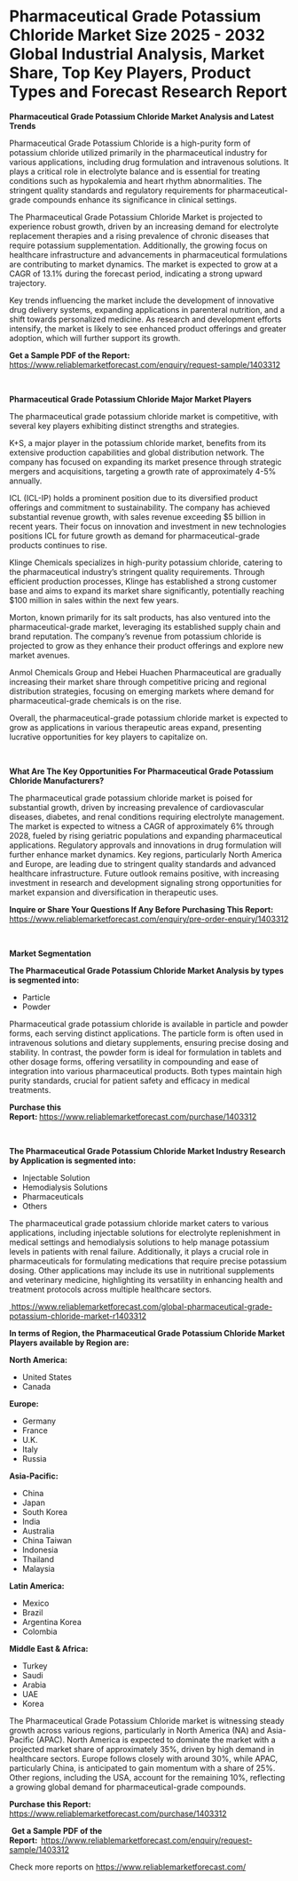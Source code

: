 <p><h1>Pharmaceutical Grade Potassium Chloride Market Size 2025 - 2032 Global Industrial Analysis, Market Share, Top Key Players, Product Types and Forecast Research Report</h1></p><p><strong>Pharmaceutical Grade Potassium Chloride Market Analysis and Latest Trends</strong></p>
<p><p>Pharmaceutical Grade Potassium Chloride is a high-purity form of potassium chloride utilized primarily in the pharmaceutical industry for various applications, including drug formulation and intravenous solutions. It plays a critical role in electrolyte balance and is essential for treating conditions such as hypokalemia and heart rhythm abnormalities. The stringent quality standards and regulatory requirements for pharmaceutical-grade compounds enhance its significance in clinical settings.</p><p>The Pharmaceutical Grade Potassium Chloride Market is projected to experience robust growth, driven by an increasing demand for electrolyte replacement therapies and a rising prevalence of chronic diseases that require potassium supplementation. Additionally, the growing focus on healthcare infrastructure and advancements in pharmaceutical formulations are contributing to market dynamics. The market is expected to grow at a CAGR of 13.1% during the forecast period, indicating a strong upward trajectory. </p><p>Key trends influencing the market include the development of innovative drug delivery systems, expanding applications in parenteral nutrition, and a shift towards personalized medicine. As research and development efforts intensify, the market is likely to see enhanced product offerings and greater adoption, which will further support its growth.</p></p>
<p><strong>Get a Sample PDF of the Report:&nbsp;</strong> <a href="https://www.reliablemarketforecast.com/enquiry/request-sample/1403312?utm_campaign=1834&utm_medium=2&utm_source=Github&utm_content=ia&utm_term=12012025&utm_id=pharmaceutical-grade-potassium-chloride">https://www.reliablemarketforecast.com/enquiry/request-sample/1403312</a></p>
<p>&nbsp;</p>
<p><strong>Pharmaceutical Grade Potassium Chloride Major Market Players</strong></p>
<p><p>The pharmaceutical grade potassium chloride market is competitive, with several key players exhibiting distinct strengths and strategies. </p><p>K+S, a major player in the potassium chloride market, benefits from its extensive production capabilities and global distribution network. The company has focused on expanding its market presence through strategic mergers and acquisitions, targeting a growth rate of approximately 4-5% annually. </p><p>ICL (ICL-IP) holds a prominent position due to its diversified product offerings and commitment to sustainability. The company has achieved substantial revenue growth, with sales revenue exceeding $5 billion in recent years. Their focus on innovation and investment in new technologies positions ICL for future growth as demand for pharmaceutical-grade products continues to rise.</p><p>Klinge Chemicals specializes in high-purity potassium chloride, catering to the pharmaceutical industry’s stringent quality requirements. Through efficient production processes, Klinge has established a strong customer base and aims to expand its market share significantly, potentially reaching $100 million in sales within the next few years.</p><p>Morton, known primarily for its salt products, has also ventured into the pharmaceutical-grade market, leveraging its established supply chain and brand reputation. The company’s revenue from potassium chloride is projected to grow as they enhance their product offerings and explore new market avenues.</p><p>Anmol Chemicals Group and Hebei Huachen Pharmaceutical are gradually increasing their market share through competitive pricing and regional distribution strategies, focusing on emerging markets where demand for pharmaceutical-grade chemicals is on the rise. </p><p>Overall, the pharmaceutical-grade potassium chloride market is expected to grow as applications in various therapeutic areas expand, presenting lucrative opportunities for key players to capitalize on.</p></p>
<p>&nbsp;</p>
<p><strong>What Are The Key Opportunities For Pharmaceutical Grade Potassium Chloride Manufacturers?</strong></p>
<p><p>The pharmaceutical grade potassium chloride market is poised for substantial growth, driven by increasing prevalence of cardiovascular diseases, diabetes, and renal conditions requiring electrolyte management. The market is expected to witness a CAGR of approximately 6% through 2028, fueled by rising geriatric populations and expanding pharmaceutical applications. Regulatory approvals and innovations in drug formulation will further enhance market dynamics. Key regions, particularly North America and Europe, are leading due to stringent quality standards and advanced healthcare infrastructure. Future outlook remains positive, with increasing investment in research and development signaling strong opportunities for market expansion and diversification in therapeutic uses.</p></p>
<p><strong>Inquire or Share Your Questions If Any Before Purchasing This Report:</strong> <a href="https://www.reliablemarketforecast.com/enquiry/pre-order-enquiry/1403312?utm_campaign=1834&utm_medium=2&utm_source=Github&utm_content=ia&utm_term=12012025&utm_id=pharmaceutical-grade-potassium-chloride">https://www.reliablemarketforecast.com/enquiry/pre-order-enquiry/1403312</a></p>
<p>&nbsp;</p>
<p><strong>Market Segmentation</strong></p>
<p><strong>The Pharmaceutical Grade Potassium Chloride Market Analysis by types is segmented into:</strong></p>
<p><ul><li>Particle</li><li>Powder</li></ul></p>
<p><p>Pharmaceutical grade potassium chloride is available in particle and powder forms, each serving distinct applications. The particle form is often used in intravenous solutions and dietary supplements, ensuring precise dosing and stability. In contrast, the powder form is ideal for formulation in tablets and other dosage forms, offering versatility in compounding and ease of integration into various pharmaceutical products. Both types maintain high purity standards, crucial for patient safety and efficacy in medical treatments.</p></p>
<p><strong>Purchase this Report:&nbsp;</strong><a href="https://www.reliablemarketforecast.com/purchase/1403312?utm_campaign=1834&utm_medium=2&utm_source=Github&utm_content=ia&utm_term=12012025&utm_id=pharmaceutical-grade-potassium-chloride">https://www.reliablemarketforecast.com/purchase/1403312</a></p>
<p>&nbsp;</p>
<p><strong>The Pharmaceutical Grade Potassium Chloride Market Industry Research by Application is segmented into:</strong></p>
<p><ul><li>Injectable Solution</li><li>Hemodialysis Solutions</li><li>Pharmaceuticals</li><li>Others</li></ul></p>
<p><p>The pharmaceutical grade potassium chloride market caters to various applications, including injectable solutions for electrolyte replenishment in medical settings and hemodialysis solutions to help manage potassium levels in patients with renal failure. Additionally, it plays a crucial role in pharmaceuticals for formulating medications that require precise potassium dosing. Other applications may include its use in nutritional supplements and veterinary medicine, highlighting its versatility in enhancing health and treatment protocols across multiple healthcare sectors.</p></p>
<p><a href="https://www.reliablemarketforecast.com/global-pharmaceutical-grade-potassium-chloride-market-r1403312?utm_campaign=1834&utm_medium=2&utm_source=Github&utm_content=ia&utm_term=12012025&utm_id=pharmaceutical-grade-potassium-chloride">&nbsp;https://www.reliablemarketforecast.com/global-pharmaceutical-grade-potassium-chloride-market-r1403312</a></p>
<p><strong>In terms of Region, the Pharmaceutical Grade Potassium Chloride Market Players available by Region are:</strong></p>
<p>
    <p> <strong> North America: </strong>
        <ul>
            <li>United States</li>
            <li>Canada</li>
        </ul>
        </p> 
    <p> <strong> Europe: </strong>
        <ul>
            <li>Germany</li>
            <li>France</li>
            <li>U.K.</li>
            <li>Italy</li>
            <li>Russia</li>
        </ul>
        </p> 
    <p> <strong> Asia-Pacific: </strong>
        <ul>
            <li>China</li>
            <li>Japan</li>
            <li>South Korea</li>
            <li>India</li>
            <li>Australia</li>
            <li>China Taiwan</li>
            <li>Indonesia</li>
            <li>Thailand</li>
            <li>Malaysia</li>
        </ul>
        </p> 
    <p> <strong> Latin America: </strong>
        <ul>
            <li>Mexico</li>
            <li>Brazil</li>
            <li>Argentina Korea</li>
            <li>Colombia</li>
        </ul>
        </p> 
    <p> <strong> Middle East & Africa: </strong>
        <ul>
            <li>Turkey</li>
            <li>Saudi</li>
            <li>Arabia</li>
            <li>UAE</li>
            <li>Korea</li>
        </ul>
    </p>
    </p>
<p><p>The Pharmaceutical Grade Potassium Chloride market is witnessing steady growth across various regions, particularly in North America (NA) and Asia-Pacific (APAC). North America is expected to dominate the market with a projected market share of approximately 35%, driven by high demand in healthcare sectors. Europe follows closely with around 30%, while APAC, particularly China, is anticipated to gain momentum with a share of 25%. Other regions, including the USA, account for the remaining 10%, reflecting a growing global demand for pharmaceutical-grade compounds.</p></p>
<p><strong>Purchase this Report: </strong><a href="https://www.reliablemarketforecast.com/purchase/1403312?utm_campaign=1834&utm_medium=2&utm_source=Github&utm_content=ia&utm_term=12012025&utm_id=pharmaceutical-grade-potassium-chloride">https://www.reliablemarketforecast.com/purchase/1403312</a></p>
<p>&nbsp;<strong>Get a Sample PDF of the Report:&nbsp;&nbsp;</strong><a href="https://www.reliablemarketforecast.com/enquiry/request-sample/1403312?utm_campaign=1834&utm_medium=2&utm_source=Github&utm_content=ia&utm_term=12012025&utm_id=pharmaceutical-grade-potassium-chloride">https://www.reliablemarketforecast.com/enquiry/request-sample/1403312</a></p>
<p><strong></strong></p>
<p>Check more reports on <a href="https://www.reliablemarketforecast.com/?utm_campaign=1834&utm_medium=2&utm_source=Github&utm_content=ia&utm_term=12012025&utm_id=pharmaceutical-grade-potassium-chloride">https://www.reliablemarketforecast.com/</a></p>